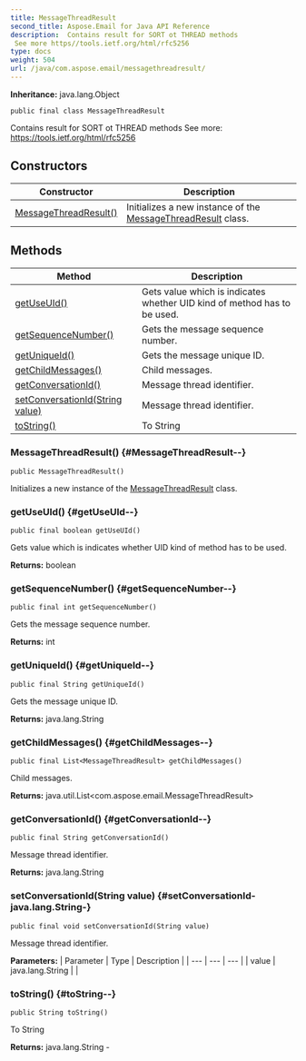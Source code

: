 ```yaml
---
title: MessageThreadResult
second_title: Aspose.Email for Java API Reference
description:  Contains result for SORT ot THREAD methods
 See more https//tools.ietf.org/html/rfc5256
type: docs
weight: 504
url: /java/com.aspose.email/messagethreadresult/
---
```

**Inheritance:**
java.lang.Object
```
public final class MessageThreadResult
```

Contains result for SORT ot THREAD methods See more: https://tools.ietf.org/html/rfc5256
## Constructors

| Constructor | Description |
| --- | --- |
| [MessageThreadResult()](#MessageThreadResult--) | Initializes a new instance of the [MessageThreadResult](../../com.aspose.email/messagethreadresult) class. |
## Methods

| Method | Description |
| --- | --- |
| [getUseUId()](#getUseUId--) | Gets value which is indicates whether UID kind of method has to be used. |
| [getSequenceNumber()](#getSequenceNumber--) | Gets the message sequence number. |
| [getUniqueId()](#getUniqueId--) | Gets the message unique ID. |
| [getChildMessages()](#getChildMessages--) | Child messages. |
| [getConversationId()](#getConversationId--) | Message thread identifier. |
| [setConversationId(String value)](#setConversationId-java.lang.String-) | Message thread identifier. |
| [toString()](#toString--) | To String |
### MessageThreadResult() {#MessageThreadResult--}
```
public MessageThreadResult()
```


Initializes a new instance of the [MessageThreadResult](../../com.aspose.email/messagethreadresult) class.

### getUseUId() {#getUseUId--}
```
public final boolean getUseUId()
```


Gets value which is indicates whether UID kind of method has to be used.

**Returns:**
boolean
### getSequenceNumber() {#getSequenceNumber--}
```
public final int getSequenceNumber()
```


Gets the message sequence number.

**Returns:**
int
### getUniqueId() {#getUniqueId--}
```
public final String getUniqueId()
```


Gets the message unique ID.

**Returns:**
java.lang.String
### getChildMessages() {#getChildMessages--}
```
public final List<MessageThreadResult> getChildMessages()
```


Child messages.

**Returns:**
java.util.List<com.aspose.email.MessageThreadResult>
### getConversationId() {#getConversationId--}
```
public final String getConversationId()
```


Message thread identifier.

**Returns:**
java.lang.String
### setConversationId(String value) {#setConversationId-java.lang.String-}
```
public final void setConversationId(String value)
```


Message thread identifier.

**Parameters:**
| Parameter | Type | Description |
| --- | --- | --- |
| value | java.lang.String |  |

### toString() {#toString--}
```
public String toString()
```


To String

**Returns:**
java.lang.String - 
